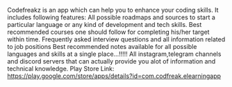 Codefreakz is an app which can help you to enhance your coding skills.
It includes following features:
 All possible roadmaps and sources to start a particular language or any kind of development and tech skills.
 Best recommended courses one should follow for completing his/her target within time.
 Frequently asked interview questions and all information related to job positions 
 Best recommended notes available for all possible languages and skills at a single place...!!!!!
 All instagram,telegram channels and discord servers that can actually provide you alot of information and technical knowledge.
Play Store Link:
https://play.google.com/store/apps/details?id=com.codfreak.elearningapp
